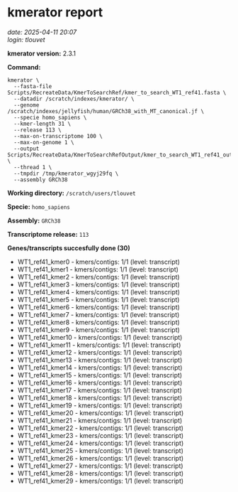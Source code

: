 # kmerator report
*date: 2025-04-11 20:07*  
*login: tlouvet*

**kmerator version:** 2.3.1

**Command:**

```
kmerator \
  --fasta-file Scripts/RecreateData/KmerToSearchRef/kmer_to_search_WT1_ref41.fasta \
  --datadir /scratch/indexes/kmerator/ \
  --genome /scratch/indexes/jellyfish/human/GRCh38_with_MT_canonical.jf \
  --specie homo_sapiens \
  --kmer-length 31 \
  --release 113 \
  --max-on-transcriptome 100 \
  --max-on-genome 1 \
  --output Scripts/RecreateData/KmerToSearchRefOutput/kmer_to_search_WT1_ref41_output \
  --thread 1 \
  --tmpdir /tmp/kmerator_wgyj29fq \
  --assembly GRCh38
```

**Working directory:** `/scratch/users/tlouvet`

**Specie:** `homo_sapiens`

**Assembly:** `GRCh38`

**Transcriptome release:** `113`

**Genes/transcripts succesfully done (30)**

- WT1_ref41_kmer0 - kmers/contigs: 1/1 (level: transcript)
- WT1_ref41_kmer1 - kmers/contigs: 1/1 (level: transcript)
- WT1_ref41_kmer2 - kmers/contigs: 1/1 (level: transcript)
- WT1_ref41_kmer3 - kmers/contigs: 1/1 (level: transcript)
- WT1_ref41_kmer4 - kmers/contigs: 1/1 (level: transcript)
- WT1_ref41_kmer5 - kmers/contigs: 1/1 (level: transcript)
- WT1_ref41_kmer6 - kmers/contigs: 1/1 (level: transcript)
- WT1_ref41_kmer7 - kmers/contigs: 1/1 (level: transcript)
- WT1_ref41_kmer8 - kmers/contigs: 1/1 (level: transcript)
- WT1_ref41_kmer9 - kmers/contigs: 1/1 (level: transcript)
- WT1_ref41_kmer10 - kmers/contigs: 1/1 (level: transcript)
- WT1_ref41_kmer11 - kmers/contigs: 1/1 (level: transcript)
- WT1_ref41_kmer12 - kmers/contigs: 1/1 (level: transcript)
- WT1_ref41_kmer13 - kmers/contigs: 1/1 (level: transcript)
- WT1_ref41_kmer14 - kmers/contigs: 1/1 (level: transcript)
- WT1_ref41_kmer15 - kmers/contigs: 1/1 (level: transcript)
- WT1_ref41_kmer16 - kmers/contigs: 1/1 (level: transcript)
- WT1_ref41_kmer17 - kmers/contigs: 1/1 (level: transcript)
- WT1_ref41_kmer18 - kmers/contigs: 1/1 (level: transcript)
- WT1_ref41_kmer19 - kmers/contigs: 1/1 (level: transcript)
- WT1_ref41_kmer20 - kmers/contigs: 1/1 (level: transcript)
- WT1_ref41_kmer21 - kmers/contigs: 1/1 (level: transcript)
- WT1_ref41_kmer22 - kmers/contigs: 1/1 (level: transcript)
- WT1_ref41_kmer23 - kmers/contigs: 1/1 (level: transcript)
- WT1_ref41_kmer24 - kmers/contigs: 1/1 (level: transcript)
- WT1_ref41_kmer25 - kmers/contigs: 1/1 (level: transcript)
- WT1_ref41_kmer26 - kmers/contigs: 1/1 (level: transcript)
- WT1_ref41_kmer27 - kmers/contigs: 1/1 (level: transcript)
- WT1_ref41_kmer28 - kmers/contigs: 1/1 (level: transcript)
- WT1_ref41_kmer29 - kmers/contigs: 1/1 (level: transcript)
